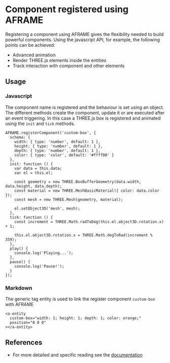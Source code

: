 # Component registered using AFRAME
Registering a component using AFRAME gives the flexibility needed to build powerful components.
Using the javascript API, for example, the following points can be achieved:
* Advanced animation
* Render THREE.js elements inside the entities
* Track interaction with component and other elements

## Usage
### Javascript
The component name is registered and the behaviour is set using an object.
The different methods create the component, update it or are executed after an event triggering.
In this case a THREE.js box is registered and animated using the `init` and `tick` methods.
```
AFRAME.registerComponent('custom-box', {
  schema: {
    width: { type: 'number', default: 1 },
    height: { type: 'number', default: 1 },
    depth: { type: 'number', default: 1 },
    color: { type: 'color', default: '#ffff00' }
  },
  init: function () {
    var data = this.data;
    var el = this.el;

    const geometry = new THREE.BoxBufferGeometry(data.width, data.height, data.depth);
    const material = new THREE.MeshBasicMaterial({ color: data.color });
    const mesh = new THREE.Mesh(geometry, material);

    el.setObject3D('mesh', mesh);
  },
  tick: function () {
    const increment = THREE.Math.radToDeg(this.el.object3D.rotation.x) + 1;

    this.el.object3D.rotation.x = THREE.Math.degToRad(increment % 359);
  },
  play() {
    console.log('Playing...');
  },
  pause() {
    console.log('Pause!');
  }
});
```

### Markdown
The generic tag entity is used to link the register component `custom-box` with AFRAME
```
<a-entity
  custom-box="width: 1; height: 1; depth: 1; color: orange;"
  position="0 0 0"
></a-entity>
```

## References
* For more detailed and specific reading see the [documentation](https://aframe.io/docs/1.0.0/introduction/writing-a-component.html)
